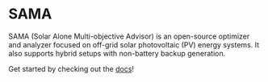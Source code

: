 # SAMA

SAMA (Solar Alone Multi-objective Advisor) is an open-source optimizer and analyzer focused on off-grid solar photovoltaic (PV) energy systems. It also supports hybrid setups with non-battery backup generation.

Get started by checking out the [docs](docs/README.md)!
